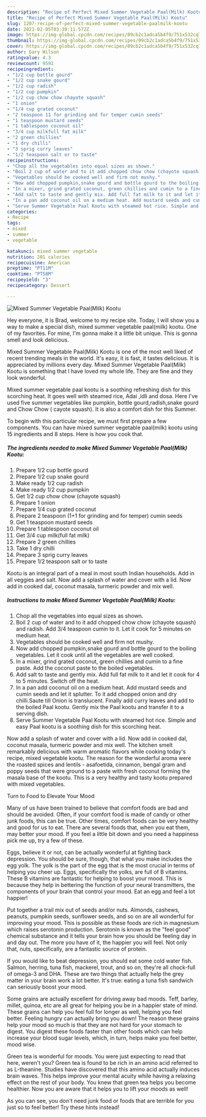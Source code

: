 ```yaml
---
description: "Recipe of Perfect Mixed Summer Vegetable Paal(Milk) Kootu"
title: "Recipe of Perfect Mixed Summer Vegetable Paal(Milk) Kootu"
slug: 1207-recipe-of-perfect-mixed-summer-vegetable-paalmilk-kootu
date: 2021-02-05T03:39:11.572Z
image: https://img-global.cpcdn.com/recipes/09cb2c1adca5b4f9/751x532cq70/mixed-summer-vegetable-paalmilk-kootu-recipe-main-photo.jpg
thumbnail: https://img-global.cpcdn.com/recipes/09cb2c1adca5b4f9/751x532cq70/mixed-summer-vegetable-paalmilk-kootu-recipe-main-photo.jpg
cover: https://img-global.cpcdn.com/recipes/09cb2c1adca5b4f9/751x532cq70/mixed-summer-vegetable-paalmilk-kootu-recipe-main-photo.jpg
author: Gary Wilson
ratingvalue: 4.3
reviewcount: 9591
recipeingredient:
- "1/2 cup bottle gourd"
- "1/2 cup snake gourd"
- "1/2 cup radish"
- "1/2 cup pumpkin"
- "1/2 cup chow chow chayote squash"
- "1 onion"
- "1/4 cup grated coconut"
- "2 teaspoon 11 for grinding and for temper cumin seeds"
- "1 teaspoon mustard seeds"
- "1 tablespoon coconut oil"
- "3/4 cup milkfull fat milk"
- "2 green chillies"
- "1 dry chilli"
- "3 sprig curry leaves"
- "1/2 teaspoon salt or to taste"
recipeinstructions:
- "Chop all the vegetables into equal sizes as shown."
- "Boil 2 cup of water and to it add chopped chow chow (chayote squash) and radish. Add 3/4 teaspoon cumin to it. Let it cook for 5 minutes on medium heat."
- "Vegetables should be cooked well and firm not mushy."
- "Now add chopped pumpkin,snake gourd and bottle gourd to the boiling vegetables. Let it cook until all the vegetables are well cooked."
- "In a mixer, grind grated coconut, green chillies and cumin to a fine paste. Add the coconut paste to the boiled vegetables."
- "Add salt to taste and gently mix. Add full fat milk to it and let it cook for 4 to 5 minutes. Switch off the heat."
- "In a pan add coconut oil on a medium heat. Add mustard seeds and cumin seeds and let it splutter. To it add chopped onion and dry chilli.Saute till Onion is translucent. Finally add curry leaves and add to the boiled Paal kootu. Gently mix the Paal kootu and transfer it to a serving dish."
- "Serve Summer Vegetable Paal Kootu with steamed hot rice. Simple and easy Paal kootu is a soothing dish for this scorching heat."
categories:
- Recipe
tags:
- mixed
- summer
- vegetable

katakunci: mixed summer vegetable 
nutrition: 201 calories
recipecuisine: American
preptime: "PT11M"
cooktime: "PT58M"
recipeyield: "3"
recipecategory: Dessert

---
```



![Mixed Summer Vegetable Paal(Milk) Kootu](https://img-global.cpcdn.com/recipes/09cb2c1adca5b4f9/751x532cq70/mixed-summer-vegetable-paalmilk-kootu-recipe-main-photo.jpg)

Hey everyone, it is Brad, welcome to my recipe site. Today, I will show you a way to make a special dish, mixed summer vegetable paal(milk) kootu. One of my favorites. For mine, I'm gonna make it a little bit unique. This is gonna smell and look delicious.

Mixed Summer Vegetable Paal(Milk) Kootu is one of the most well liked of recent trending meals in the world. It's easy, it is fast, it tastes delicious. It is appreciated by millions every day. Mixed Summer Vegetable Paal(Milk) Kootu is something that I have loved my whole life. They are fine and they look wonderful.

Mixed summer vegetable paal kootu is a soothing refreshing dish for this scorching heat. It goes well with steamed rice, Adai ,idli and dosa. Here I&#39;ve used five summer vegetables like pumpkin, bottle gourd,radish,snake gourd and Chow Chow ( cayote squash). It is also a comfort dish for this Summer.


To begin with this particular recipe, we must first prepare a few components. You can have mixed summer vegetable paal(milk) kootu using 15 ingredients and 8 steps. Here is how you cook that.

<!--inarticleads1-->

##### The ingredients needed to make Mixed Summer Vegetable Paal(Milk) Kootu:

1. Prepare 1/2 cup bottle gourd
1. Prepare 1/2 cup snake gourd
1. Make ready 1/2 cup radish
1. Make ready 1/2 cup pumpkin
1. Get 1/2 cup chow chow (chayote squash)
1. Prepare 1 onion
1. Prepare 1/4 cup grated coconut
1. Prepare 2 teaspoon (1+1 for grinding and for temper) cumin seeds
1. Get 1 teaspoon mustard seeds
1. Prepare 1 tablespoon coconut oil
1. Get 3/4 cup milk(full fat milk)
1. Prepare 2 green chillies
1. Take 1 dry chilli
1. Prepare 3 sprig curry leaves
1. Prepare 1/2 teaspoon salt or to taste


Kootu is an integral part of a meal in most south Indian households. Add in all veggies and salt. Now add a splash of water and cover with a lid. Now add in cooked dal, coconut masala, turmeric powder and mix well. 

<!--inarticleads2-->

##### Instructions to make Mixed Summer Vegetable Paal(Milk) Kootu:

1. Chop all the vegetables into equal sizes as shown.
1. Boil 2 cup of water and to it add chopped chow chow (chayote squash) and radish. Add 3/4 teaspoon cumin to it. Let it cook for 5 minutes on medium heat.
1. Vegetables should be cooked well and firm not mushy.
1. Now add chopped pumpkin,snake gourd and bottle gourd to the boiling vegetables. Let it cook until all the vegetables are well cooked.
1. In a mixer, grind grated coconut, green chillies and cumin to a fine paste. Add the coconut paste to the boiled vegetables.
1. Add salt to taste and gently mix. Add full fat milk to it and let it cook for 4 to 5 minutes. Switch off the heat.
1. In a pan add coconut oil on a medium heat. Add mustard seeds and cumin seeds and let it splutter. To it add chopped onion and dry chilli.Saute till Onion is translucent. Finally add curry leaves and add to the boiled Paal kootu. Gently mix the Paal kootu and transfer it to a serving dish.
1. Serve Summer Vegetable Paal Kootu with steamed hot rice. Simple and easy Paal kootu is a soothing dish for this scorching heat.


Now add a splash of water and cover with a lid. Now add in cooked dal, coconut masala, turmeric powder and mix well. The kitchen smelt remarkably delicious with warm aromatic flavors while cooking today&#39;s recipe, mixed vegetable kootu. The reason for the wonderful aroma were the roasted spices and lentils - asafoetida, cinnamon, bengal gram and poppy seeds that were ground to a paste with fresh coconut forming the masala base of the kootu. This is a very healthy and tasty kootu prepared with mixed vegetables. 

Turn to Food to Elevate Your Mood


Many of us have been trained to believe that comfort foods are bad and should be avoided. Often, if your comfort food is made of candy or other junk foods, this can be true. Other times, comfort foods can be very healthy and good for us to eat. There are several foods that, when you eat them, may better your mood. If you feel a little bit down and you need a happiness pick me up, try a few of these.

Eggs, believe it or not, can be actually wonderful at fighting back depression. You should be sure, though, that what you make includes the egg yolk. The yolk is the part of the egg that is the most crucial in terms of helping you cheer up. Eggs, specifically the yolks, are full of B vitamins. These B vitamins are fantastic for helping to boost your mood. This is because they help in bettering the function of your neural transmitters, the components of your brain that control your mood. Eat an egg and feel a lot happier!

Put together a trail mix out of seeds and/or nuts. Almonds, cashews, peanuts, pumpkin seeds, sunflower seeds, and so on are all wonderful for improving your mood. This is possible as these foods are rich in magnesium which raises serotonin production. Serotonin is known as the "feel good" chemical substance and it tells your brain how you should be feeling day in and day out. The more you have of it, the happier you will feel. Not only that, nuts, specifically, are a fantastic source of protein.

If you would like to beat depression, you should eat some cold water fish. Salmon, herring, tuna fish, mackerel, trout, and so on, they're all chock-full of omega-3 and DHA. These are two things that actually help the grey matter in your brain work a lot better. It's true: eating a tuna fish sandwich can seriously boost your mood. 

Some grains are actually excellent for driving away bad moods. Teff, barley, millet, quinoa, etc are all great for helping you be in a happier state of mind. These grains can help you feel full for longer as well, helping you feel better. Feeling hungry can actually bring you down! The reason these grains help your mood so much is that they are not hard for your stomach to digest. You digest these foods faster than other foods which can help increase your blood sugar levels, which, in turn, helps make you feel better, mood wise.

Green tea is wonderful for moods. You were just expecting to read that here, weren't you? Green tea is found to be rich in an amino acid referred to as L-theanine. Studies have discovered that this amino acid actually induces brain waves. This helps improve your mental acuity while having a relaxing effect on the rest of your body. You knew that green tea helps you become healthier. Now you are aware that it helps you to lift your moods as well!

As you can see, you don't need junk food or foods that are terrible for you just so to feel better! Try  these hints  instead!


